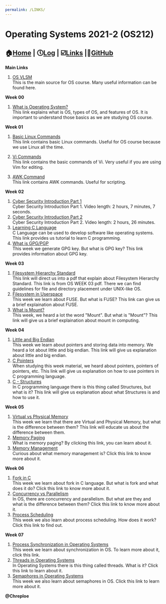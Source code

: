 ```yaml
---
permalink: /LINKS/
---
```

# Operating Systems 2021-2 (OS212)
## :house:[Home](index.md) | :clock5:[Log](https://chreploe.github.io/os212/TXT/mylog.txt) | :ballot_box_with_check:[Links](links.md) |:diamond_shape_with_a_dot_inside:[GitHub](https://github.com/Chreploe/os212)

**Main Links**
1. [OS VLSM](https://os.vlsm.org)<br>
This is the main source for OS course.
Many useful information can be found here.

**Week 00**
1. [What is Operating System?](https://www.guru99.com/operating-system-tutorial.html)<br>
This link explains what is OS, types of OS, and features of OS. It is important to understand those basics as we are studying OS course.

**Week 01**
1. [Basic Linux Commands](https://linoxide.com/essential-linux-basic-commands/)<br>
This link contains basic Linux commands. 
Useful for OS course because we use Linux all the time.

2. [Vi Commands](https://www.cs.colostate.edu/helpdocs/vi.html)<br>
This link contains the basic commands of Vi.
Very useful if you are using Vim for editing. 

3. [AWK Command](https://www.geeksforgeeks.org/awk-command-unixlinux-examples/)<br>
This link contains AWK commands. Useful for scripting.

**Week 02**
1. [Cyber Security Introduction Part 1](https://youtu.be/rcDO8km6R6c)<br>
Cyber Security Introduction Part 1. Video length: 2 hours, 7 minutes, 7 seconds.
2. [Cyber Security Introduction Part 2](https://youtu.be/CivG_2UqKMg)<br>
Cyber Security Introduction Part 2. Video length: 2 hours, 26 minutes.
3. [Learning C Language](https://www.programiz.com/c-programming)<br>
C Language can be used to develop software like operating systems. This link provides us tutorial to learn C programming.
4. [What is GPG/PGP](https://www.privex.io/articles/what-is-gpg)<br>
This week we generate GPG key. But what is GPG key? This link provides information about GPG key.

**Week 03**
1. [Filesystem Hierarchy Standard](https://refspecs.linuxfoundation.org/FHS_3.0/fhs-3.0.pdf)<br>
This link will direct us into a pdf that explain about Filesystem Hierarchy Standard. This link is from OS WEEK 03 pdf. There we can find guidelines for file and directory placement under UNIX-like OS.
2. [Filesystem in Userspace](https://en.wikipedia.org/wiki/Filesystem_in_Userspace)<br>
This week we learn about FUSE. But what is FUSE? This link can give us a brief explaination about FUSE.
3. [What is Mount?](https://en.wikipedia.org/wiki/Mount_(computing))<br>
This week, we heard a lot the word "Mount". But what is "Mount"? This link will give us a brief explaination about mount in computing.

**Week 04**
1. [Little and Big Endian](https://www.geeksforgeeks.org/little-and-big-endian-mystery/)<br>
This week we learn about pointers and storing data into memory. We heard a lot about little and big endian. This link will give us explanation about little and big endian.
2. [C Pointers](https://www.programiz.com/c-programming/c-pointers)<br>
When studying this week material, we heard about pointers, pointers of pointers, etc. This link will give us explanation on how to use pointers in C programming language.
3. [C - Structures](https://www.tutorialspoint.com/cprogramming/c_structures.htm)<br>
In C programming language there is this thing called Structures, but what is it? This link will give us explanation about what Structures is and how to use it.

**Week 05**
1. [Virtual vs Physical Memory](https://pediaa.com/what-is-the-difference-between-physical-and-virtual-memory/)<br>
This week we learn that there are Virtual and Physical Memory, but what is the difference between them? This link will educate us about the difference between them.
2. [Memory Paging](https://en.wikipedia.org/wiki/Memory_paging)<br>
What is memory paging? By clicking this link, you can learn about it.
3. [Memory Management](https://www.tutorialspoint.com/operating_system/os_memory_management.htm)<br>
Curious about what memory management is? Click this link to know more about it. 

**Week 06**
1. [Fork in C](https://www.geeksforgeeks.org/fork-system-call/)<br>
This week we learn about fork in C language. But what is fork and what does it do? Click this link to know more about it.
2. [Concurrency vs Parallelism](https://www.geeksforgeeks.org/difference-between-concurrency-and-parallelism/)<br>
In OS, there are concurrency and parallelism. But what are they and what is the difference between them? Click this link to know more about it.
3. [Process Scheduling](https://www.guru99.com/process-scheduling.html)<br>
This week we also learn about process scheduling. How does it work? Click this link to find out.

**Week 07**
1. [Process Synchronization in Operating Systems](https://study.com/academy/lesson/process-synchronization-in-operating-systems-definition-mechanisms.html)<br>
This week we learn about synchronization in OS. To learn more about it, click this link.
2. [Threads in Operating Systems](https://www.javatpoint.com/threads-in-operating-system)<br>
In Operating Systems there is this thing called threads. What is it? Click this link to learn about it.
3. [Semaphores in Operating Systems](https://www.tutorialspoint.com/semaphores-in-operating-system)<br>
This week we also learn about semaphores in OS. Click this link to learn more about it.

**@Chreploe**
